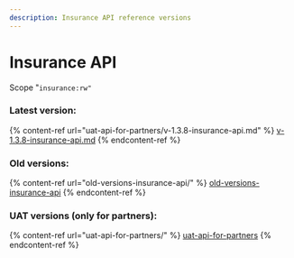 ```yaml
---
description: Insurance API reference versions
---
```


# Insurance API

Scope "`insurance:rw"`

### Latest version:

{% content-ref url="uat-api-for-partners/v-1.3.8-insurance-api.md" %}
[v-1.3.8-insurance-api.md](uat-api-for-partners/v-1.3.8-insurance-api.md)
{% endcontent-ref %}

### Old versions:

{% content-ref url="old-versions-insurance-api/" %}
[old-versions-insurance-api](old-versions-insurance-api/)
{% endcontent-ref %}

### UAT versions (only for partners):

{% content-ref url="uat-api-for-partners/" %}
[uat-api-for-partners](uat-api-for-partners/)
{% endcontent-ref %}
